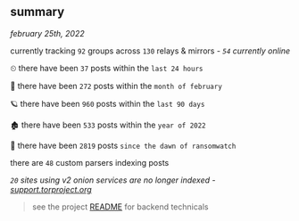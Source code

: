 
## summary
_february 25th, 2022_

currently tracking `92` groups across `130` relays & mirrors - _`54` currently online_

⏲ there have been `37` posts within the `last 24 hours`

🦈 there have been `272` posts within the `month of february`

🪐 there have been `960` posts within the `last 90 days`

🏚 there have been `533` posts within the `year of 2022`

🦕 there have been `2819` posts `since the dawn of ransomwatch`

there are `48` custom parsers indexing posts

_`20` sites using v2 onion services are no longer indexed - [support.torproject.org](https://support.torproject.org/onionservices/v2-deprecation/)_

> see the project [README](https://github.com/thetanz/ransomwatch#ransomwatch--) for backend technicals
